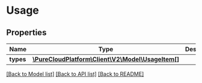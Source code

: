 # Usage

## Properties
Name | Type | Description | Notes
------------ | ------------- | ------------- | -------------
**types** | [**\PureCloudPlatform\Client\V2\Model\UsageItem[]**](UsageItem.md) |  | [optional] 

[[Back to Model list]](../README.md#documentation-for-models) [[Back to API list]](../README.md#documentation-for-api-endpoints) [[Back to README]](../README.md)


